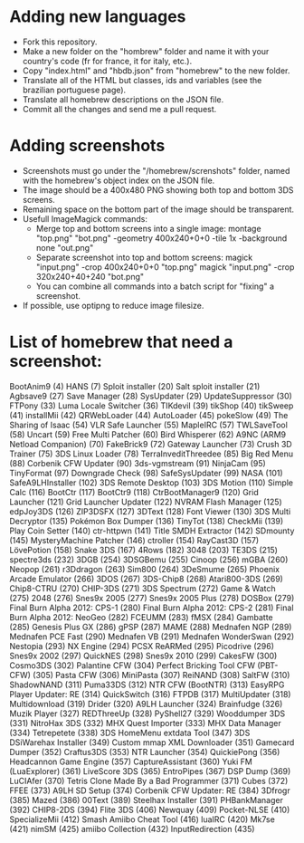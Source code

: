 # Adding new languages

- Fork this repository.
- Make a new folder on the "hombrew" folder and name it with your country's code (fr for france, it for italy, etc.).
- Copy "index.html" and "hbdb.json" from "homebrew" to the new folder.
- Translate all of the HTML but classes, ids and variables (see the brazilian portuguese page).
- Translate all homebrew descriptions on the JSON file.
- Commit all the changes and send me a pull request.

# Adding screenshots

- Screenshots must go under the "/homebrew/screnshots" folder, named with the homebrew's object index on the JSON file.
- The image should be a 400x480 PNG showing both top and bottom 3DS screens.
- Remaining space on the bottom part of the image should be transparent.
- Usefull ImageMagick commands:
  - Merge top and bottom screens into a single image:
      montage "top.png" "bot.png" -geometry 400x240+0+0 -tile 1x -background none "out.png"
  - Separate screenshot into top and bottom screens:
      magick "input.png" -crop 400x240+0+0 "top.png"
      magick "input.png" -crop 320x240+40+240 "bot.png"
  - You can combine all commands into a batch script for "fixing" a screenshot.
- If possible, use optipng to reduce image filesize.

# List of homebrew that need a screenshot:
BootAnim9 (4)
HANS (7)
Sploit installer (20)
Salt sploit installer (21)
Agbsave9 (27)
Save Manager (28)
SysUpdater (29)
UpdateSuppressor (30)
FTPony (33)
Luma Locale Switcher (36)
TIKdevil (39)
tikShop (40)
tikSweep (41)
installMii (42)
QRWebLoader (44)
AutoLoader (45)
pokeSlow (49)
The Sharing of Isaac (54)
VLR Safe Launcher (55)
MapleIRC (57)
TWLSaveTool (58)
Uncart (59)
Free Multi Patcher (60)
Bird Whisperer (62)
A9NC (ARM9 Netload Companion) (70)
FakeBrick9 (72)
Gateway Launcher (73)
Crush 3D Trainer (75)
3DS Linux Loader (78)
TerraInveditThreedee (85)
Big Red Menu (88)
Corbenik CFW Updater (90)
3ds-vgmstream (91)
NinjaCam (95)
TinyFormat (97)
Downgrade Check (98)
SafeSysUpdater (99)
NASA (101)
SafeA9LHInstaller (102)
3DS Remote Desktop (103)
3DS Motion (110)
Simple Calc (116)
BootCtr (117)
BootCtr9 (118)
CtrBootManager9 (120)
Grid Launcher (121)
Grid Launcher Updater (122)
NVRAM Flash Manager (125)
edpJoy3DS (126)
ZIP3DSFX (127)
3DText (128)
Font Viewer (130)
3DS Multi Decryptor (135)
Pokémon Box Dumper (136)
TinyTot (138)
CheckMii (139)
Play Coin Setter (140)
ctr-httpwn (141)
Title SMDH Extractor (142)
SDmounty (145)
MysteryMachine Patcher (146)
ctroller (154)
RayCast3D (157)
LövePotion (158)
Snake 3DS (167)
4Rows (182)
3048 (203)
TE3DS (215)
spectre3ds (232)
3DGB (254)
3DSGBemu (255)
Cinoop (256)
mGBA (260)
Neopop (261)
r3Ddragon (263)
Sim800 (264)
3DeSmume (265)
Phoenix Arcade Emulator (266)
3DOS (267)
3DS-Chip8 (268)
Atari800-3DS (269)
Chip8-CTRU (270)
CHIP-3DS (271)
3DS Spectrum (272)
Game & Watch (275)
2048 (276)
Snes9x 2005 (277)
Snes9x 2005 Plus (278)
DOSBox (279)
Final Burn Alpha 2012: CPS-1 (280)
Final Burn Alpha 2012: CPS-2 (281)
Final Burn Alpha 2012: NeoGeo (282)
FCEUMM (283)
fMSX (284)
Gambatte (285)
Genesis Plus GX (286)
gPSP (287)
MAME (288)
Mednafen NGP (289)
Mednafen PCE Fast (290)
Mednafen VB (291)
Mednafen WonderSwan (292)
Nestopia (293)
NX Engine (294)
PCSX ReARMed (295)
Picodrive (296)
Snes9x 2002 (297)
QuickNES (298)
Snes9x 2010 (299)
CakesFW (300)
Cosmo3DS (302)
Palantine CFW (304)
Perfect Bricking Tool CFW (PBT-CFW) (305)
Pasta CFW (306)
MiniPasta (307)
ReiNAND (308)
SaltFW (310)
ShadowNAND (311)
Puma33DS (312)
NTR CFW (BootNTR) (313)
EasyRPG Player Updater: RE (314)
QuickSwitch (316)
FTPDB (317)
MultiUpdater (318)
Multidownload (319)
Drider (320)
A9LH Launcher (324)
Brainfudge (326)
Muzik Player (327)
REDThreeUp (328)
PyShell27 (329)
Wooddumper 3DS (331)
NitroHax 3DS (332)
MHX Quest Importer (333)
MHX Data Manager (334)
Tetrepetete (338)
3DS HomeMenu extdata Tool (347)
3DS DSiWarehax Installer (349)
Custom mmap XML Downloader (351)
Gamecard Dumper (352)
Craftus3DS (353)
NTR Launcher (354)
QuickiePong (356)
Headcannon Game Engine (357)
CaptureAssistant (360)
Yuki FM (LuaExplorer) (361)
LiveScore 3DS (365)
EntroPipes (367)
DSP Dump (369)
LuCIAfer (370)
Tetris Clone Made By a Bad Programmer (371)
Cubes (372)
FFEE (373)
A9LH SD Setup (374)
Corbenik CFW Updater: RE (384)
3Dfrogr (385)
Mazed (386)
00Text (389)
Steelhax Installer (391)
PHBankManager (392)
CHIP8-2DS (394)
Flite 3DS (406)
Newquay (409)
Pocket-NLSE (410)
SpecializeMii (412)
Smash Amiibo Cheat Tool (416)
luaIRC (420)
Mk7se (421)
nimSM (425)
amiibo Collection (432)
InputRedirection (435)
